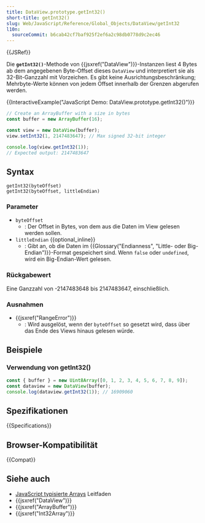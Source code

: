 ```yaml
---
title: DataView.prototype.getInt32()
short-title: getInt32()
slug: Web/JavaScript/Reference/Global_Objects/DataView/getInt32
l10n:
  sourceCommit: b6cab42cf7baf925f2ef6a2c98db0778d9c2ec46
---
```


{{JSRef}}

Die **`getInt32()`**-Methode von {{jsxref("DataView")}}-Instanzen liest 4 Bytes ab dem angegebenen Byte-Offset dieses `DataView` und interpretiert sie als 32-Bit-Ganzzahl mit Vorzeichen. Es gibt keine Ausrichtungsbeschränkung; Mehrbyte-Werte können von jedem Offset innerhalb der Grenzen abgerufen werden.

{{InteractiveExample("JavaScript Demo: DataView.prototype.getInt32()")}}

```js interactive-example
// Create an ArrayBuffer with a size in bytes
const buffer = new ArrayBuffer(16);

const view = new DataView(buffer);
view.setInt32(1, 2147483647); // Max signed 32-bit integer

console.log(view.getInt32(1));
// Expected output: 2147483647
```

## Syntax

```js-nolint
getInt32(byteOffset)
getInt32(byteOffset, littleEndian)
```

### Parameter

- `byteOffset`
  - : Der Offset in Bytes, von dem aus die Daten im View gelesen werden sollen.
- `littleEndian` {{optional_inline}}
  - : Gibt an, ob die Daten im {{Glossary("Endianness", "Little- oder Big-Endian")}}-Format gespeichert sind. Wenn `false` oder `undefined`, wird ein Big-Endian-Wert gelesen.

### Rückgabewert

Eine Ganzzahl von -2147483648 bis 2147483647, einschließlich.

### Ausnahmen

- {{jsxref("RangeError")}}
  - : Wird ausgelöst, wenn der `byteOffset` so gesetzt wird, dass über das Ende des Views hinaus gelesen würde.

## Beispiele

### Verwendung von getInt32()

```js
const { buffer } = new Uint8Array([0, 1, 2, 3, 4, 5, 6, 7, 8, 9]);
const dataview = new DataView(buffer);
console.log(dataview.getInt32(1)); // 16909060
```

## Spezifikationen

{{Specifications}}

## Browser-Kompatibilität

{{Compat}}

## Siehe auch

- [JavaScript typisierte Arrays](/de/docs/Web/JavaScript/Guide/Typed_arrays) Leitfaden
- {{jsxref("DataView")}}
- {{jsxref("ArrayBuffer")}}
- {{jsxref("Int32Array")}}
